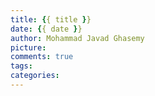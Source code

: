 ```yaml
---
title: {{ title }}
date: {{ date }}
author: Mohammad Javad Ghasemy
picture:
comments: true
tags:
categories:
---
```

